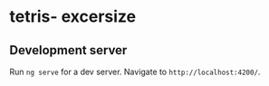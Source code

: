 # tetris- excersize

## Development server

Run `ng serve` for a dev server. Navigate to `http://localhost:4200/`. 



